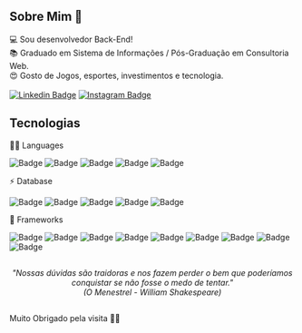 ## Sobre Mim 👋 

:computer: Sou desenvolvedor Back-End! <br>
:books: Graduado em Sistema de Informações / Pós-Graduação em Consultoria Web.<br>
:heart_eyes: Gosto de Jogos, esportes, investimentos e tecnologia.<br>
<br>
[![Linkedin Badge](https://img.shields.io/badge/-LinkedIn-blue?style=flat-square&logo=Linkedin&logoColor=white&link=https://www.linkedin.com/in/ueversonpedroso/)](https://www.linkedin.com/in/ueversonpedroso/)
[![Instagram Badge](https://img.shields.io/badge/Instagram-E4405F?style=flat-square&logo=instagram&logoColor=white&link=https://www.instagram.com/udanjo/)](https://www.instagram.com/udanjo/)

## Tecnologias

👩‍💻 Languages  

![Badge](https://img.shields.io/badge/C%23-239120?style=for-the-badge&logo=c-sharp&logoColor=white)
![Badge](https://img.shields.io/badge/Go-00ADD8?style=for-the-badge&logo=go&logoColor=white)
![Badge](https://img.shields.io/badge/HTML5-E34F26?style=for-the-badge&logo=html5&logoColor=white)
![Badge](https://img.shields.io/badge/JavaScript-F7DF1E?style=for-the-badge&logo=javascript&logoColor=black)
![Badge](https://img.shields.io/badge/CSS3-1572B6?style=for-the-badge&logo=css3&logoColor=white)

⚡ Database

![Badge](https://img.shields.io/badge/Oracle-F80000?style=for-the-badge&logo=oracle&logoColor=black)
![Badge](https://img.shields.io/badge/PostgreSQL-316192?style=for-the-badge&logo=postgresql&logoColor=white)
![Badge](https://img.shields.io/badge/Microsoft%20SQL%20Sever-CC2927?style=for-the-badge&logo=microsoft%20sql%20server&logoColor=white)
![Badge](https://img.shields.io/badge/MySQL-00000F?style=for-the-badge&logo=mysql&logoColor=white)
![Badge](https://img.shields.io/badge/MongoDB-4EA94B?style=for-the-badge&logo=mongodb&logoColor=white)

🚀 Frameworks

![Badge](https://img.shields.io/badge/.NET-5C2D91?style=for-the-badge&logo=dot-net&logoColor=white)
![Badge](https://img.shields.io/badge/Docker-2CA5E0?style=for-the-badge&logo=docker&logoColor=white)
![Badge](https://img.shields.io/badge/Vue.js-35495E?style=for-the-badge&logo=vuedotjs&logoColor=4FC08D)
![Badge](https://img.shields.io/badge/Angular-DD0031?style=for-the-badge&logo=angular&logoColor=white)
![Badge](https://img.shields.io/badge/Git-F05032?style=for-the-badge&logo=git&logoColor=white)
![Badge](https://img.shields.io/badge/Postman-FF6C37?style=for-the-badge&logo=Postman&logoColor=white)
![Badge](https://img.shields.io/badge/Node.js-43853D?style=for-the-badge&logo=node-dot-js&logoColor=white)
![Badge](https://img.shields.io/badge/rabbitmq-%23FF6600.svg?&style=for-the-badge&logo=rabbitmq&logoColor=white)
![Badge](https://img.shields.io/badge/Apache_Kafka-231F20?style=for-the-badge&logo=apache-kafka&logoColor=white)

##
<p align="center"><i>"Nossas dúvidas são traidoras e nos fazem perder o bem que poderíamos conquistar se não fosse o medo de tentar." <br>
(O Menestrel - William Shakespeare)
  </i></p>

##
Muito Obrigado pela visita 👊👊

<!--
**udanjo/udanjo** is a ✨ _special_ ✨ repository because its `README.md` (this file) appears on your GitHub profile.

Here are some ideas to get you started:

- 🔭 I’m currently working on ...
- 🌱 I’m currently learning ...
- 👯 I’m looking to collaborate on ...
- 🤔 I’m looking for help with ...
- 💬 Ask me about ...
- 📫 How to reach me: ...
- 😄 Pronouns: ...
- ⚡ Fun fact: ...
-->

